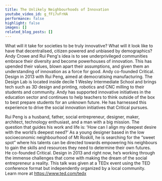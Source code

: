 ```yaml
---
title: The Unlikely Neighbourhoods of Innovation
youtube_video_id: g_fFi7vFrHA
performance: false
highlight: false
images: []
related_blog_posts: []
---
```


What will it take for societies to be truly innovative? What will it look like to have that decentralised, citizen powered and unbiased by demographics? Andy Crowe and Rui Peng's idea is to see underprivileged communities embrace their diversity and become powerhouses of innovation. This has upended their values, blown apart their assumptions, and given them an understanding of innovation as a force for good. Andy co-founded Critical. Design in 2013 with Rui Peng, aimed at democratising manufacturing. The Design Lab is located inside decile 1 Wesley Intermediate School and brings tech such as 3D design and printing, robotics and CNC milling to their students and community. Andy has supported innovative initiatives in the education sector and continues to help teachers to think outside of the box to best prepare students for an unknown future. He has harnessed this experience to drive the social innovation initiatives that Critical pursues.

Rui Peng is a husband, father, social entrepreneur, designer, maker, architect, technology enthusiast, and a man with a big mission. The question that guides his work and life is: ‘How can I align my deepest desire with the world’s deepest need?’ As a young designer based in the low socioeconomic neighbourhood of Mt Roskill, he is searching for the “sweet spot” where his talents can be directed towards empowering his neighbours to gain the skills and resources they need to determine their own futures. He co-founded Critical. Design in 2013 and right now, he’s working through the immense challenges that come with making the dream of the social entrepreneur a reality. This talk was given at a TEDx event using the TED conference format but independently organized by a local community. Learn more at https://www.ted.com/tedx
